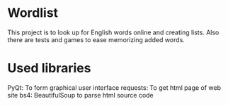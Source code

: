 # Wordlist
This project is to look up for English words online and creating lists. Also there are tests and games to ease memorizing added words.

# Used libraries
PyQt: To form graphical user interface
requests: To get html page of web site
bs4: BeautifulSoup to parse html source code
